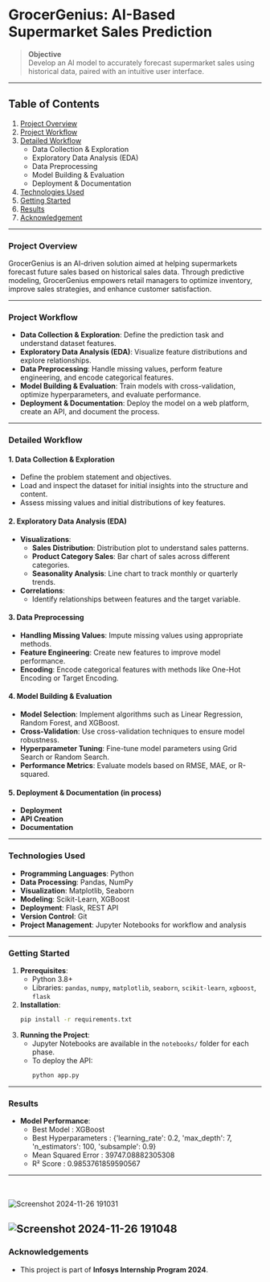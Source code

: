 # **GrocerGenius: AI-Based Supermarket Sales Prediction**

> **Objective**  
> Develop an AI model to accurately forecast supermarket sales using historical data, paired with an intuitive user interface.

---

## **Table of Contents**
1. [Project Overview](#project-overview)
2. [Project Workflow](#project-workflow)
3. [Detailed Workflow](#detailed-workflow)
   - Data Collection & Exploration
   - Exploratory Data Analysis (EDA)
   - Data Preprocessing
   - Model Building & Evaluation
   - Deployment & Documentation
4. [Technologies Used](#technologies-used)
5. [Getting Started](#getting-started)
6. [Results](#results)
7. [Acknowledgement](#acknowledgements)

---

### **Project Overview**
GrocerGenius is an AI-driven solution aimed at helping supermarkets forecast future sales based on historical sales data. Through predictive modeling, GrocerGenius empowers retail managers to optimize inventory, improve sales strategies, and enhance customer satisfaction.

---

### **Project Workflow**
- **Data Collection & Exploration**: Define the prediction task and understand dataset features.
- **Exploratory Data Analysis (EDA)**: Visualize feature distributions and explore relationships.
- **Data Preprocessing**: Handle missing values, perform feature engineering, and encode categorical features.
- **Model Building & Evaluation**: Train models with cross-validation, optimize hyperparameters, and evaluate performance.
- **Deployment & Documentation**: Deploy the model on a web platform, create an API, and document the process.

---

### **Detailed Workflow**

#### 1. **Data Collection & Exploration**
   - Define the problem statement and objectives.
   - Load and inspect the dataset for initial insights into the structure and content.
   - Assess missing values and initial distributions of key features.

#### 2. **Exploratory Data Analysis (EDA)**
   - **Visualizations**:
      - **Sales Distribution**: Distribution plot to understand sales patterns.
      - **Product Category Sales**: Bar chart of sales across different categories.
      - **Seasonality Analysis**: Line chart to track monthly or quarterly trends.
   - **Correlations**:
      - Identify relationships between features and the target variable.

#### 3. **Data Preprocessing**
   - **Handling Missing Values**: Impute missing values using appropriate methods.
   - **Feature Engineering**: Create new features to improve model performance.
   - **Encoding**: Encode categorical features with methods like One-Hot Encoding or Target Encoding.

#### 4. **Model Building & Evaluation**
   - **Model Selection**: Implement algorithms such as Linear Regression, Random Forest, and XGBoost.
   - **Cross-Validation**: Use cross-validation techniques to ensure model robustness.
   - **Hyperparameter Tuning**: Fine-tune model parameters using Grid Search or Random Search.
   - **Performance Metrics**: Evaluate models based on RMSE, MAE, or R-squared.

#### 5. **Deployment & Documentation** (in process)
   - **Deployment**
   - **API Creation**
   - **Documentation**

---

### **Technologies Used**
- **Programming Languages**: Python
- **Data Processing**: Pandas, NumPy
- **Visualization**: Matplotlib, Seaborn
- **Modeling**: Scikit-Learn, XGBoost
- **Deployment**: Flask, REST API
- **Version Control**: Git
- **Project Management**: Jupyter Notebooks for workflow and analysis

---

### **Getting Started**
1. **Prerequisites**:
   - Python 3.8+
   - Libraries: `pandas`, `numpy`, `matplotlib`, `seaborn`, `scikit-learn`, `xgboost`, `flask`
2. **Installation**:
   ```bash
   pip install -r requirements.txt
   ```
3. **Running the Project**:
   - Jupyter Notebooks are available in the `notebooks/` folder for each phase.
   - To deploy the API:
     ```bash
     python app.py
     ```

---

### **Results**
- **Model Performance**:
   - Best Model : XGBoost
   - Best Hyperparameters : {'learning_rate': 0.2, 'max_depth': 7, 'n_estimators': 100, 'subsample': 0.9}
   - Mean Squared Error : 39747.08882305308
   - R² Score : 0.9853761859590567
---
<br></br>
![Screenshot 2024-11-26 191031](https://github.com/user-attachments/assets/fdfa31fb-9001-460f-b115-a80198f55d2c)

![Screenshot 2024-11-26 191048](https://github.com/user-attachments/assets/8c75d4e4-6353-4b13-ad4a-5c26dc5a65c4)
---

### **Acknowledgements**
- This project is part of **Infosys Internship Program 2024**.
